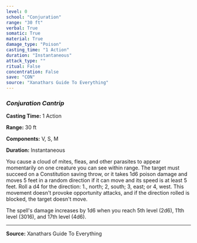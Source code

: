 ```yaml
---
level: 0
school: "Conjuration"
range: "30 ft"
verbal: True
somatic: True
material: True
damage_type: "Poison"
casting_time: "1 Action"
duration: "Instantaneous"
attack_type: ""
ritual: False
concentration: False
save: "CON"
source: "Xanathars Guide To Everything"
---
```


### *Conjuration Cantrip*

**Casting Time:** 1 Action

**Range:** 30 ft

**Components:** V, S, M

**Duration:** Instantaneous

You cause a cloud of mites, fleas, and other parasites to appear momentarily on one creature you can see within range. The target must succeed on a Constitution saving throw, or it takes 1d6 poison damage and moves 5 feet in a random direction if it can move and its speed is at least 5 feet. Roll a d4 for the direction: 1., north; 2, south; 3, east; or 4, west. This movement doesn't provoke opportunity attacks, and if the direction rolled is blocked, the target doesn't move.
 
 The spell's damage increases by 1d6 when you reach 5th level (2d6), 11th level (3016), and 17th level (4d6).

---
**Source:** Xanathars Guide To Everything
